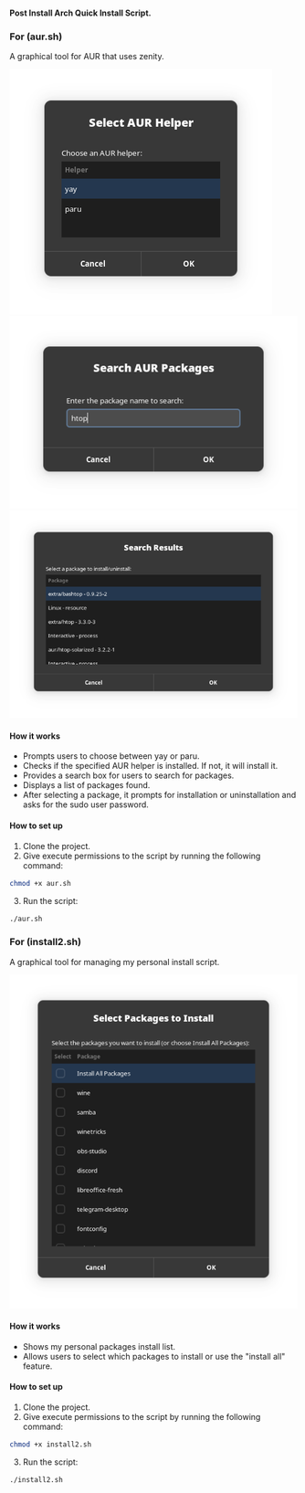 #### Post Install Arch Quick Install Script.

### For (aur.sh)

A graphical tool for AUR that uses zenity.

![Screenshot](screenshots/aur1.png)![Screenshot](screenshots/aur2.png)
![Screenshot](screenshots/aur3.png)

#### How it works

- Prompts users to choose between yay or paru.
- Checks if the specified AUR helper is installed. If not, it will install it.
- Provides a search box for users to search for packages.
- Displays a list of packages found.
- After selecting a package, it prompts for installation or uninstallation and asks for the sudo user password.

#### How to set up

1. Clone the project.
2. Give execute permissions to the script by running the following command:
```bash
chmod +x aur.sh
```
3. Run the script:
```bash
./aur.sh
```

### For (install2.sh)

A graphical tool for managing my personal install script.

![Screenshot](screenshots/install2.png)

#### How it works

- Shows my personal packages install list.
- Allows users to select which packages to install or use the "install all" feature.

#### How to set up

1. Clone the project.
2. Give execute permissions to the script by running the following command:
```bash
chmod +x install2.sh
```
3. Run the script:
```bash
./install2.sh
```

